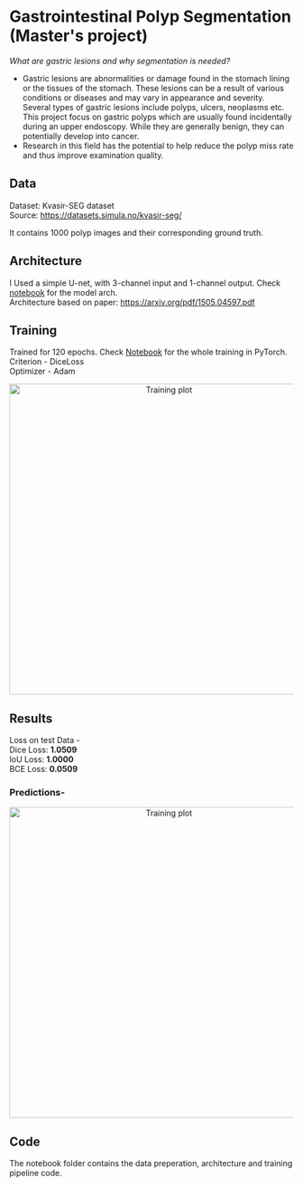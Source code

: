 # Gastrointestinal Polyp Segmentation (Master's project)

*What are gastric lesions and why segmentation is needed?*
- Gastric lesions are abnormalities or damage found in the stomach lining or the tissues of the stomach. These lesions can be a result of various conditions or diseases and may vary in appearance and severity. Several types of gastric lesions include polyps, ulcers, neoplasms etc. This project focus on gastric polyps which are usually found incidentally during an upper endoscopy. While they are generally benign, they can potentially develop into cancer.
- Research in this field has the potential to help reduce the polyp miss rate and thus improve examination quality.


## Data

Dataset: Kvasir-SEG dataset\
Source: https://datasets.simula.no/kvasir-seg/

It contains 1000 polyp images and their corresponding ground truth.

## Architecture
I Used a simple U-net, with 3-channel input and 1-channel output. Check [notebook](./notebook/model.ipynb) for the model arch.\
Architecture based on paper: https://arxiv.org/pdf/1505.04597.pdf



## Training
Trained for 120 epochs. Check [Notebook](./notebook/polyp-segmentation.ipynb) for the whole training in PyTorch.\
Criterion - DiceLoss\
Optimizer - Adam


<p align="center">
<img src="https://github.com/anshuman-8/Gastrointestinal-Polyp-Segmentation/assets/90995338/8d48443d-9bfd-411d-9b5b-a0f9e98ea1f0" width="550" alt="Training plot"/>
</p>


## Results

Loss on test Data - \
Dice Loss: **1.0509**\
IoU Loss: **1.0000**\
BCE Loss: **0.0509**

### Predictions-

<p align="center">
<img src="https://github.com/anshuman-8/Gastrointestinal-Polyp-Segmentation/assets/90995338/e2eff584-c362-4a1c-a3a1-4c8384890fe5" width="550" alt="Training plot"/>
</p>

## Code

The notebook folder contains the data preperation, architecture and training pipeline code.